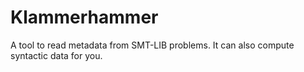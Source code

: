 # Klammerhammer

A tool to read metadata from SMT-LIB problems.  It can also compute syntactic
data for you.
